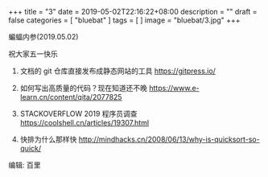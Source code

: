+++
title = "3"
date = 2019-05-02T22:16:22+08:00
description = ""
draft = false
categories = [
    "bluebat"
]
tags = [
]
image = "bluebat/3.jpg"
+++

蝙蝠内参(2019.05.02) 

祝大家五一快乐

1. 文档的 git 仓库直接发布成静态网站的工具 https://gitpress.io/

2. 如何写出高质量的代码？现在知道还不晚 https://www.e-learn.cn/content/qita/2077825

3. STACKOVERFLOW 2019 程序员调查 https://coolshell.cn/articles/19307.html

4. 快排为什么那样快 http://mindhacks.cn/2008/06/13/why-is-quicksort-so-quick/

编辑: 百里 